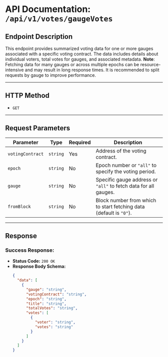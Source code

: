 # API Documentation: `/api/v1/votes/gaugeVotes`

## Endpoint Description

This endpoint provides summarized voting data for one or more gauges associated with a specific voting contract. The data includes details about individual voters, total votes for gauges, and associated metadata. **Note**: Fetching data for many gauges or across multiple epochs can be resource-intensive and may result in long response times. It is recommended to split requests by gauge to improve performance.

---

## HTTP Method

- `GET`

---

## Request Parameters

| **Parameter**    | **Type** | **Required** | **Description**                                                    |
| ---------------- | -------- | ------------ | ------------------------------------------------------------------ |
| `votingContract` | `string` | Yes          | Address of the voting contract.                                    |
| `epoch`          | `string` | No           | Epoch number or `"all"` to specify the voting period.              |
| `gauge`          | `string` | No           | Specific gauge address or `"all"` to fetch data for all gauges.    |
| `fromBlock`      | `string` | No           | Block number from which to start fetching data (default is `"0"`). |

---

## Response

### Success Response:

- **Status Code:** `200 OK`
- **Response Body Schema:**
  ```json
  {
    "data": [
      {
        "gauge": "string",
        "votingContract": "string",
        "epoch": "string",
        "title": "string",
        "totalVotes": "string",
        "votes": [
          {
            "voter": "string",
            "votes": "string"
          }
        ]
      }
    ]
  }
  ```
